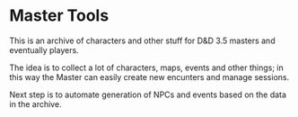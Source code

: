 # Master Tools
This is an archive of characters and other stuff for D&amp;D 3.5 masters and eventually players.

The idea is to collect a lot of characters, maps, events and other things; in this way the Master can easily create new encunters and manage sessions.

Next step is to automate generation of NPCs and events based on the data in the archive.
